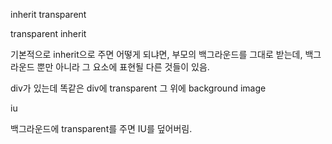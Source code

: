 inherit transparent

transparent
inherit

기본적으로 inherit으로 주면 어떻게 되냐면,
부모의 백그라운드를 그대로 받는데,
백그라운드 뿐만 아니라 그 요소에 표현될 다른 것들이 있음.

div가 있는데 똑같은 div에 transparent 그 위에 background image

iu

백그라운드에 transparent를 주면 IU를 덮어버림.
